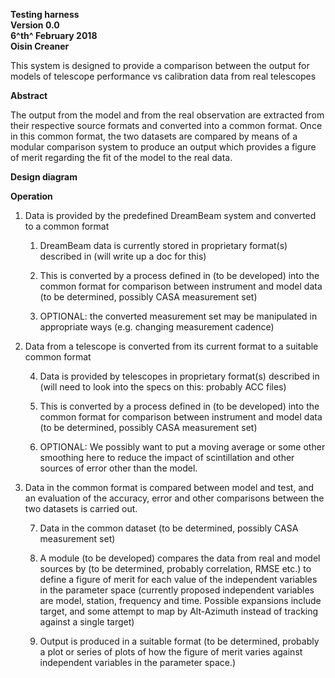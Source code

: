 **Testing harness\
Version 0.0\
6^th^ February 2018\
Oisin Creaner**

This system is designed to provide a comparison between the output for
models of telescope performance vs calibration data from real telescopes

**Abstract**

The output from the model and from the real observation are extracted
from their respective source formats and converted into a common format.
Once in this common format, the two datasets are compared by means of a
modular comparison system to produce an output which provides a figure
of merit regarding the fit of the model to the real data.

**Design diagram**

**Operation**

1.  Data is provided by the predefined DreamBeam system and converted to
    a common format

    1.  DreamBeam data is currently stored in proprietary format(s)
        described in (will write up a doc for this)

    2.  This is converted by a process defined in (to be developed) into
        the common format for comparison between instrument and model
        data (to be determined, possibly CASA measurement set)

    3.  OPTIONAL: the converted measurement set may be manipulated in
        appropriate ways (e.g. changing measurement cadence)

2.  Data from a telescope is converted from its current format to a
    suitable common format

    4.  Data is provided by telescopes in proprietary format(s)
        described in (will need to look into the specs on this: probably
        ACC files)

    5.  This is converted by a process defined in (to be developed) into
        the common format for comparison between instrument and model
        data (to be determined, possibly CASA measurement set)

    6.  OPTIONAL: We possibly want to put a moving average or some other
        smoothing here to reduce the impact of scintillation and other
        sources of error other than the model.

3.  Data in the common format is compared between model and test, and an
    evaluation of the accuracy, error and other comparisons between the
    two datasets is carried out.

    7.  Data in the common dataset (to be determined, possibly CASA
        measurement set)

    8.  A module (to be developed) compares the data from real and model
        sources by (to be determined, probably correlation, RMSE etc.)
        to define a figure of merit for each value of the independent
        variables in the parameter space (currently proposed independent
        variables are model, station, frequency and time. Possible
        expansions include target, and some attempt to map by
        Alt-Azimuth instead of tracking against a single target)

    9.  Output is produced in a suitable format (to be determined,
        probably a plot or series of plots of how the figure of merit
        varies against independent variables in the parameter space.)
